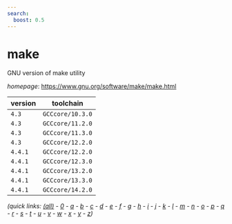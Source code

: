 ```yaml
---
search:
  boost: 0.5
---
```

# make

GNU version of make utility

*homepage*: <https://www.gnu.org/software/make/make.html>

version | toolchain
--------|----------
``4.3`` | ``GCCcore/10.3.0``
``4.3`` | ``GCCcore/11.2.0``
``4.3`` | ``GCCcore/11.3.0``
``4.3`` | ``GCCcore/12.2.0``
``4.4.1`` | ``GCCcore/12.2.0``
``4.4.1`` | ``GCCcore/12.3.0``
``4.4.1`` | ``GCCcore/13.2.0``
``4.4.1`` | ``GCCcore/13.3.0``
``4.4.1`` | ``GCCcore/14.2.0``


*(quick links: [(all)](../index.md) - [0](../0/index.md) - [a](../a/index.md) - [b](../b/index.md) - [c](../c/index.md) - [d](../d/index.md) - [e](../e/index.md) - [f](../f/index.md) - [g](../g/index.md) - [h](../h/index.md) - [i](../i/index.md) - [j](../j/index.md) - [k](../k/index.md) - [l](../l/index.md) - [m](../m/index.md) - [n](../n/index.md) - [o](../o/index.md) - [p](../p/index.md) - [q](../q/index.md) - [r](../r/index.md) - [s](../s/index.md) - [t](../t/index.md) - [u](../u/index.md) - [v](../v/index.md) - [w](../w/index.md) - [x](../x/index.md) - [y](../y/index.md) - [z](../z/index.md))*

